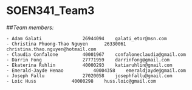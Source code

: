 # SOEN341_Team3

##_Team members:_

	- Adam Galati				26944094	galati_etor@msn.com	
	- Christina Phuong-Thao Nguyen		26330061	christina.thao.nguyen@hotmail.com
	- Claudia Confalone			40001967	confaloneclaudia@gmail.com
	- Darrin Fong 				27771959	darrinfong@gmail.com
	- Ekaterina Ruhlin			40000293	katiaruhlin@gmail.com
	- Emerald-Jayde Henao			40004358	emeraldjayde@gmail.com
	- Joseph Fallu				27020058	josephfallu@gmail.com
	- Loic Huss				40000298	huss.loic@gmail.com
